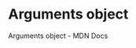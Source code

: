 # Arguments object

<BadgeLink colorScheme="yellow" badgeText="Read" href="https://developer.mozilla.org/en-US/docs/Web/JavaScript/Reference/Functions/arguments">Arguments object - MDN Docs</BadgeLink>
